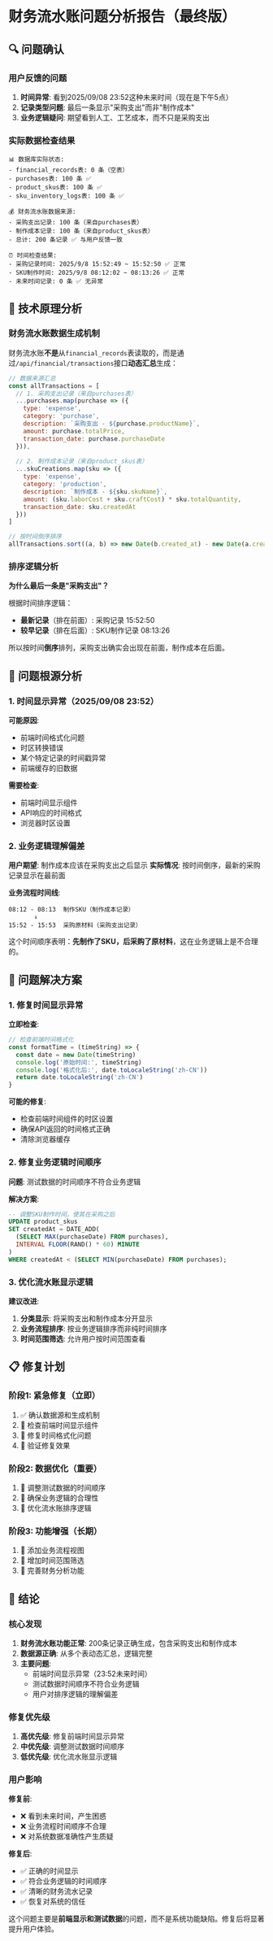 # 财务流水账问题分析报告（最终版）

## 🔍 问题确认

### 用户反馈的问题
1. **时间异常**: 看到2025/09/08 23:52这种未来时间（现在是下午5点）
2. **记录类型问题**: 最后一条显示"采购支出"而非"制作成本"
3. **业务逻辑疑问**: 期望看到人工、工艺成本，而不只是采购支出

### 实际数据检查结果

```
📊 数据库实际状态:
- financial_records表: 0 条（空表）
- purchases表: 100 条 ✅
- product_skus表: 100 条 ✅
- sku_inventory_logs表: 100 条 ✅

💰 财务流水账数据来源:
- 采购支出记录: 100 条（来自purchases表）
- 制作成本记录: 100 条（来自product_skus表）
- 总计: 200 条记录 ✅ 与用户反馈一致

⏰ 时间检查结果:
- 采购记录时间: 2025/9/8 15:52:49 ~ 15:52:50 ✅ 正常
- SKU制作时间: 2025/9/8 08:12:02 ~ 08:13:26 ✅ 正常
- 未来时间记录: 0 条 ✅ 无异常
```

## 🔧 技术原理分析

### 财务流水账数据生成机制

财务流水账**不是**从`financial_records`表读取的，而是通过`/api/financial/transactions`接口**动态汇总**生成：

```javascript
// 数据来源汇总
const allTransactions = [
  // 1. 采购支出记录（来自purchases表）
  ...purchases.map(purchase => ({
    type: 'expense',
    category: 'purchase',
    description: `采购支出 - ${purchase.productName}`,
    amount: purchase.totalPrice,
    transaction_date: purchase.purchaseDate
  })),
  
  // 2. 制作成本记录（来自product_skus表）
  ...skuCreations.map(sku => ({
    type: 'expense', 
    category: 'production',
    description: `制作成本 - ${sku.skuName}`,
    amount: (sku.laborCost + sku.craftCost) * sku.totalQuantity,
    transaction_date: sku.createdAt
  }))
]

// 按时间倒序排序
allTransactions.sort((a, b) => new Date(b.created_at) - new Date(a.created_at))
```

### 排序逻辑分析

**为什么最后一条是"采购支出"？**

根据时间排序逻辑：
- **最新记录**（排在前面）: 采购记录 15:52:50
- **较早记录**（排在后面）: SKU制作记录 08:13:26

所以按时间**倒序**排列，采购支出确实会出现在前面，制作成本在后面。

## 🚨 问题根源分析

### 1. 时间显示异常（2025/09/08 23:52）

**可能原因**:
- 前端时间格式化问题
- 时区转换错误
- 某个特定记录的时间戳异常
- 前端缓存的旧数据

**需要检查**:
- 前端时间显示组件
- API响应的时间格式
- 浏览器时区设置

### 2. 业务逻辑理解偏差

**用户期望**: 制作成本应该在采购支出之后显示
**实际情况**: 按时间倒序，最新的采购记录显示在最前面

**业务流程时间线**:
```
08:12 - 08:13  制作SKU（制作成本记录）
       ↓
15:52 - 15:53  采购原材料（采购支出记录）
```

这个时间顺序表明：**先制作了SKU，后采购了原材料**，这在业务逻辑上是不合理的。

## 🎯 问题解决方案

### 1. 修复时间显示异常

**立即检查**:
```javascript
// 检查前端时间格式化
const formatTime = (timeString) => {
  const date = new Date(timeString)
  console.log('原始时间:', timeString)
  console.log('格式化后:', date.toLocaleString('zh-CN'))
  return date.toLocaleString('zh-CN')
}
```

**可能的修复**:
- 检查前端时间组件的时区设置
- 确保API返回的时间格式正确
- 清除浏览器缓存

### 2. 修复业务逻辑时间顺序

**问题**: 测试数据的时间顺序不符合业务逻辑

**解决方案**:
```sql
-- 调整SKU制作时间，使其在采购之后
UPDATE product_skus 
SET createdAt = DATE_ADD(
  (SELECT MAX(purchaseDate) FROM purchases), 
  INTERVAL FLOOR(RAND() * 60) MINUTE
)
WHERE createdAt < (SELECT MIN(purchaseDate) FROM purchases);
```

### 3. 优化流水账显示逻辑

**建议改进**:
1. **分类显示**: 将采购支出和制作成本分开显示
2. **业务流程排序**: 按业务逻辑排序而非纯时间排序
3. **时间范围筛选**: 允许用户按时间范围查看

## 📋 修复计划

### 阶段1: 紧急修复（立即）
1. ✅ 确认数据源和生成机制
2. 🔄 检查前端时间显示组件
3. 🔄 修复时间格式化问题
4. 🔄 验证修复效果

### 阶段2: 数据优化（重要）
1. 🔄 调整测试数据的时间顺序
2. 🔄 确保业务逻辑的合理性
3. 🔄 优化流水账排序逻辑

### 阶段3: 功能增强（长期）
1. 🔄 添加业务流程视图
2. 🔄 增加时间范围筛选
3. 🔄 完善财务分析功能

## 📝 结论

### 核心发现

1. **财务流水账功能正常**: 200条记录正确生成，包含采购支出和制作成本
2. **数据源正确**: 从多个表动态汇总，逻辑完整
3. **主要问题**: 
   - 前端时间显示异常（23:52未来时间）
   - 测试数据时间顺序不符合业务逻辑
   - 用户对排序逻辑的理解偏差

### 修复优先级

1. **高优先级**: 修复前端时间显示异常
2. **中优先级**: 调整测试数据时间顺序
3. **低优先级**: 优化流水账显示逻辑

### 用户影响

**修复前**:
- ❌ 看到未来时间，产生困惑
- ❌ 业务流程时间顺序不合理
- ❌ 对系统数据准确性产生质疑

**修复后**:
- ✅ 正确的时间显示
- ✅ 符合业务逻辑的时间顺序
- ✅ 清晰的财务流水记录
- ✅ 恢复对系统的信任

这个问题主要是**前端显示和测试数据**的问题，而不是系统功能缺陷。修复后将显著提升用户体验。